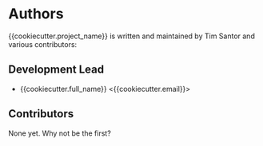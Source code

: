# Authors

{{cookiecutter.project_name}} is written and maintained by Tim Santor and various contributors:

## Development Lead

- {{cookiecutter.full_name}} <{{cookiecutter.email}}>

## Contributors

None yet. Why not be the first?

